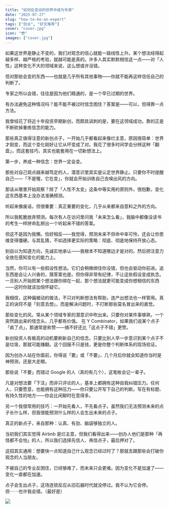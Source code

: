 ```yaml
---
title: "如何在变动的世界中成为专家"
date: "2025-07-27"
slug: "how-to-be-an-expert"
tags: ["创业", "好文推荐"]
cover: "cover.jpg"
icon: "😎"
images: ["cover.jpg"]
---
```

如果这世界是静止不变的，我们对观念的信心就能一路线性上升。某个想法经得起越多样、越严格的考验，就越可能是真的。许多人其实默默相信这一点——对「人性」这种变化不大的领域来说，这么想或许没错。



但对那些会变的东西——也就是几乎所有其他事物——你就不能再这样信任自己的判断了。



专家之所以会错，往往是因为他们精通的，是一个早已过期的世界。



有办法避免这种情况吗？能不能不被过时信念困住？答案是——可以，但得靠一点方法。



我曾经花了将近十年投资早期新创，而颇具讽刺的是，要在这领域成功，靠的正是不断砍掉重练信念的能力。



那些真正值得注意的新创点子，一开始几乎都看起来像烂主意，原因很简单：世界才刚变，而这个变化刚好让它从坏变成了对。我花了很多时间学会分辨这种「翻盘」，而这套技巧，其实也能套用在一切新想法上。



第一步，养成一种信念：世界一定会变。



那些对自己观点越来越笃定的人，潜意识里其实是认定世界静止。只要你不时提醒自己——「不是喔，它在变」，你就会开始训练自己去嗅出风的方向。



那该从哪里开始观察？除了「人性不太变」这条中等实用的原则外，很抱歉，变化这东西基本上没办法准确预测。



听起来像废话，但很重要：真正重要的变化，几乎从来都来自意料之外的方向。



所以我乾脆放弃预测。每次有人在访问里问我「未来怎么看」，我脑中都像没读书的考生一样拼命乱掰出一个听起来不错的答案。



但这不是因为我懒。恰好相反——我觉得，预测未来不但命中率可怜，还会让你思维变得僵硬。与其乱猜，不如选择更实际的策略：彻底、彻底地保持开放心态。



别自以为知道方向，先诚实地承认——我根本不知道哪边才是对的。然后把注意力全放在感知变化的能力上。



当然，你可以有一些假设性想法。它们会稍微绑住你没错，但也会驱动你前进。追东西是会让人兴奋的，猜答案也是。但你得非常有纪律，不让这些假设变成执念。
一旦别人开始把某个想法跟你绑在一起，那个想法就更可能变成你想相信的东西——这时你就该加倍怀疑它。



我相信，这种偏被动的做法，不只对判断想法有帮助，连产出想法也一样管用。真正的诀窍不是「刻意去想」，而是解决问题时，不打断那些莫名冒出来的直觉。



那些变化的风，常从某个领域专家的潜意识中吹出来。只要你对某件事够熟，一个突然跳出来的怪念头，几乎都有价值。
在 Y Combinator，如果我们说某个点子「疯了点」，那通常是称赞——搞不好还比「这点子不错」更赞。



新创投资人有极高的动机要刷新自己的信念。只要比别人早一步意识到某个点子不是垃圾，那就可能赚翻。这个回报不只是钱，更是你整个判断体系的现场验证。



因为创办人站在你面前，你得说「要」或「不要」，几个月后你就会知道你当时是神预测，还是大走眼。



那些说「不要」而错过 Google 的人（真的有几个），这笔帐会记一辈子。



凡是对想法要「下注」而非只评论的人，基本上都拥有这种自我纠错压力。任何人，只要愿意，也能拥有这种压力——你只要公开写下自己的判断。写在有标题、有持久性的地方——你会比闲聊时在意得多。



另一个我很常用的技巧：一开始先看人，不先看点子。虽然我们无法预测未来的点子长什么样，但我很能预测什么样的人会生出未来的点子。



真正的新点子，来自那种：认真、有劲、脑袋够独立的人。



当初我们其实觉得 Airbnb 是烂主意，但我们看得出来——创办人他们是那种「再怪都不会怕」的人，所以我们选择先信人、再信点子，最后押对了。



这招其实通用：想要快一点知道自己什么观念已经过时了？那就去跟那些会打破你观念的人当朋友。



不被自己的专业反困住，已经够难了，而未来只会更难。因为变化不是加速了——变化一直都在加速。



点子会生出点子，这场连锁反应从旧石器时代就没停过。我不认为它会停。
但⋯⋯也许我会错。（最好是）




![](https://prod-files-secure.s3.us-west-2.amazonaws.com/112d0858-5090-4d34-a606-b75eb8d65fd2/46476355-9cf3-4e99-9b7a-3531bc426380/1000202064.png?X-Amz-Algorithm=AWS4-HMAC-SHA256&X-Amz-Content-Sha256=UNSIGNED-PAYLOAD&X-Amz-Credential=ASIAZI2LB466R33CQQOO%2F20250808%2Fus-west-2%2Fs3%2Faws4_request&X-Amz-Date=20250808T173339Z&X-Amz-Expires=3600&X-Amz-Security-Token=IQoJb3JpZ2luX2VjEHEaCXVzLXdlc3QtMiJHMEUCIQDOREKpR%2FYX2eFP1qcPvGAigtJXqV6PfKDU6GNVLp%2Bw4AIgMjc5Qh6gtxo91TKmGagV64KRgEClSedFCHotVyu2gyoqiAQIqv%2F%2F%2F%2F%2F%2F%2F%2F%2F%2FARAAGgw2Mzc0MjMxODM4MDUiDNxgYsQxT%2ByaNadALSrcAwMMbuWBe4IKxpyiznmekJIgSHkOfF05tUiD4y%2F1cjoWW227zdWE9Bx%2BYf79YP6poPMT95yOdRpVgELHEd9BtVbq0wzU9bLKjxCZceTks4zPgkwDt7nNA1TID%2BVKHBBvlNyU8GqYb5uYEIo0HK5QEXR27f7zbLwf4t9ulU6CaTZCUZqQXOrPi0XYQsFrehgAT%2Fl2epyn9If9jx6zEQTqlUCY6K%2FLfo%2BowCOgJAlKfkQxfXSM4vJ2xPZnarLMSC6RwxL4urcNJokwUhGNWPLwCQrLZLdQ4VHQQm0nitj1oQ0NKWpoWVF8tZ9Cx9EffRGRoWIHW0vkdfDrW%2BfrbR1bSTNR0ObE85zgHJZikhtDB%2BDCN9j37FNbcoiiGHIeQHHhdg%2BOdiPROLHr2Nr9UV4NOcFX7bpo2jv5S%2FU9mSAZB2FLO3bAyE8EesbGjEkdv42mTIhQTFaRvPfR4Z5JQn9jz1VNwWZoJDlAXFHQVEfFdt5GZzKI53biL41KD1WtYkyOeJ%2BV5geuKIMeaf%2F07NIU2ogHWY636LKGJmZgr9L7cgyWSUxN46m9MaoNdW1m0Qqq7Oed4QGAsTCwJhbs1%2F1%2BQMZBDZlXROpn1jsuT5CUGW1iRtTNb%2BLKAE2%2BoRRdMKrP2MQGOqUBwmpiW%2Bg6pKpCom3i3yoWOD5TCi0NkNGxuBflwVLLeXS2KuSKmrc70tXRaUj%2B7QpoK%2FTJcHUVp8N%2FqZpPykdnC8s0VDqGuYqmD2D%2BkeO4QDN7wrPBZnKc9PeBxRVkotBzVcALf4hGf3u1kWBVklc9QEi0P7jOAItZxW5fW1mAmwaQBWMH72s%2FpvWi4wY1N97URWM9Ccofej6Yfv%2BgMe6YOywrrEj6&X-Amz-Signature=d989912283f8eb88af355049d11ec8ce8863c714f76118bc31052ce193be706d&X-Amz-SignedHeaders=host&x-amz-checksum-mode=ENABLED&x-id=GetObject)

